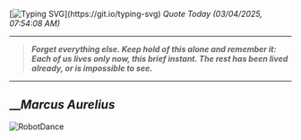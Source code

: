 [![Typing SVG](https://readme-typing-svg.herokuapp.com?font=Press+Start+2P&color=C2F784&size=35&width=900&height=100&lines=Hello+World%2C+I'm+Hung+!)](https://git.io/typing-svg) 
_Quote Today (03/04/2025, 07:54:08 AM)_
___
>**_Forget everything else. Keep hold of this alone and remember it: Each of us lives only now, this brief instant. The rest has been lived already, or is impossible to see._**
___

## __**_Marcus Aurelius_**

![RobotDance](src/assets/images/robot-dancing-dribble.gif?style=center)
